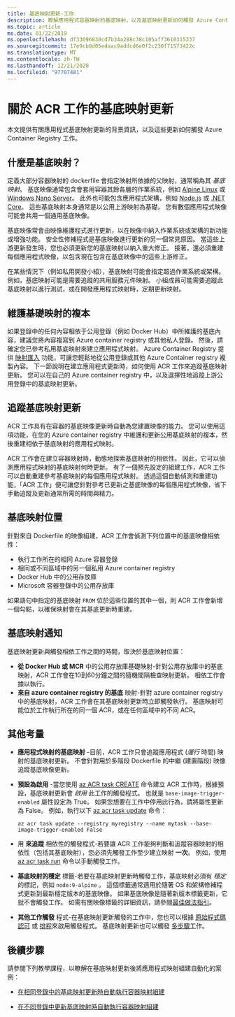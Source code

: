 ```yaml
---
title: 基底映射更新-工作
description: 瞭解應用程式容器映射的基底映射，以及基底映射更新如何觸發 Azure Container Registry 工作。
ms.topic: article
ms.date: 01/22/2019
ms.openlocfilehash: df33096830cd7b34a288c38c105aff3610315337
ms.sourcegitcommit: 17e9cb8d05edaac9addcd6e0f2c230f71573422c
ms.translationtype: MT
ms.contentlocale: zh-TW
ms.lasthandoff: 12/21/2020
ms.locfileid: "97707481"
---
```

# <a name="about-base-image-updates-for-acr-tasks"></a>關於 ACR 工作的基底映射更新

本文提供有關應用程式基底映射更新的背景資訊，以及這些更新如何觸發 Azure Container Registry 工作。

## <a name="what-are-base-images"></a>什麼是基底映射？

定義大部分容器映射的 dockerfile 會指定映射所依據的父映射，通常稱為其 *基底映射*。 基底映像通常包含會套用容器其餘各層的作業系統，例如 [Alpine Linux][base-alpine] 或 [Windows Nano Server][base-windows]。 此外也可能包含應用程式架構，例如 [Node.js][base-node] 或 [.NET Core][base-dotnet]。 這些基底映射本身通常是以公用上游映射為基礎。 您有數個應用程式映像可能會共用一個通用基底映像。

基底映像常會由映像維護程式進行更新，以在映像中納入作業系統或架構的新功能或增強功能。 安全性修補程式是基底映像進行更新的另一個常見原因。 當這些上游更新發生時，您也必須更新您的基底映射以納入重大修正。 接著，還必須重建每個應用程式映像，以包含現在包含在基底映像中的這些上游修正。

在某些情況下（例如私用開發小組），基底映射可能會指定超過作業系統或架構。 例如，基底映射可能是需要追蹤的共用服務元件映射。 小組成員可能需要追蹤此基底映射以進行測試，或在開發應用程式映射時，定期更新映射。

## <a name="maintain-copies-of-base-images"></a>維護基礎映射的複本

如果登錄中的任何內容相依于公用登錄（例如 Docker Hub）中所維護的基底內容，建議您將內容複寫到 Azure container registry 或其他私人登錄。 然後，請確定您已參考私用基底映射來建立應用程式映射。 Azure Container Registry 提供 [映射匯入](container-registry-import-images.md) 功能，可讓您輕鬆地從公用登錄或其他 Azure Container registry 複製內容。 下一節說明在建立應用程式更新時，如何使用 ACR 工作來追蹤基底映射更新。 您可以在自己的 Azure container registry 中，以及選擇性地追蹤上游公用登錄中的基底映射更新。

## <a name="track-base-image-updates"></a>追蹤基底映射更新

ACR 工作具有在容器的基底映像更新時自動為您建置映像的能力。 您可以使用這項功能，在您的 Azure container registry 中維護和更新公用基底映射的複本，然後重建相依于基底映射的應用程式映射。

ACR 工作會在建立容器映射時，動態地探索基底映射的相依性。 因此，它可以偵測應用程式映射的基底映射何時更新。 有了一個預先設定的組建工作，ACR 工作可以自動重建參考基底映射的每個應用程式映射。 透過這個自動偵測和重建功能，「ACR 工作」便可讓您針對參考已更新之基底映像的每個應用程式映像，省下手動追蹤及更新通常所需的時間與精力。

## <a name="base-image-locations"></a>基底映射位置

針對來自 Dockerfile 的映像組建，ACR 工作會偵測下列位置中的基底映像相依性：

* 執行工作所在的相同 Azure 容器登錄
* 相同或不同區域中的另一個私用 Azure container registry 
* Docker Hub 中的公用存放庫 
* Microsoft 容器登錄中的公用存放庫

如果語句中指定的基底映射 `FROM` 位於這些位置的其中一個，則 ACR 工作會新增一個勾點，以確保映射會在其基底更新時重建。

## <a name="base-image-notifications"></a>基底映射通知

基底映射更新與觸發相依工作之間的時間，取決於基底映射位置：

* **從 Docker Hub 或 MCR** 中的公用存放庫基礎映射-針對公用存放庫中的基底映射，ACR 工作會在10到60分鐘之間的隨機間隔檢查映射更新。 相依工作會據以執行。
* **來自 azure container registry 的基底** 映射-針對 azure container registry 中的基底映射，ACR 工作會在其基底映射更新時立即觸發執行。 基底映射可能位於工作執行所在的同一個 ACR，或在任何區域中的不同 ACR。

## <a name="additional-considerations"></a>其他考量

* **應用程式映射的基底映射** -目前，ACR 工作只會追蹤應用程式 (*運行* 時間) 映射的基底映射更新。 不會針對用於多階段 Dockerfile 的中繼 (建置階段) 映像追蹤基底映像更新。  

* **預設為啟用** -當您使用 [az ACR task CREATE][az-acr-task-create] 命令建立 ACR 工作時，根據預設，基底映射更新會 *啟用* 此工作的觸發程式。 也就是 `base-image-trigger-enabled` 屬性設定為 True。 如果您想要在工作中停用此行為，請將屬性更新為 False。 例如，執行以下 [az acr task update][az-acr-task-update] 命令：

  ```azurecli
  az acr task update --registry myregistry --name mytask --base-image-trigger-enabled False
  ```

* 用 **來追蹤** 相依性的觸發程式-若要讓 ACR 工作能夠判斷和追蹤容器映射的相依性（包括其基底映射），您必須先觸發工作至少建立映射 **一次**。 例如，使用 [az acr task run][az-acr-task-run] 命令以手動觸發工作。

* **基底映射的穩定** 標籤-若要在基底映射更新時觸發工作，基底映射必須有 *穩定* 的標記，例如 `node:9-alpine` 。 這個標籤通常適用於隨著 OS 和架構修補程式更新到最新穩定版本的基底映像。 如果基底映像是隨著新版本標籤更新，它就不會觸發工作。 如需有關映像標籤的詳細資訊，請參閱[最佳做法指引](container-registry-image-tag-version.md)。 

* **其他工作觸發** 程式-在基底映射更新觸發的工作中，您也可以根據 [原始程式碼認可](container-registry-tutorial-build-task.md) 或 [排程](container-registry-tasks-scheduled.md)來啟用觸發程式。 基底映射更新也可以觸發 [多步驟](container-registry-tasks-multi-step.md)工作。

## <a name="next-steps"></a>後續步驟

請參閱下列教學課程，以瞭解在基底映射更新後將應用程式映射組建自動化的案例：

* [在相同登錄中的基底映射更新時自動執行容器映射組建](container-registry-tutorial-base-image-update.md)

* [在不同登錄中更新基底映射時自動執行容器映射組建](container-registry-tutorial-base-image-update.md)


<!-- LINKS - External -->
[base-alpine]: https://hub.docker.com/_/alpine/
[base-dotnet]: https://hub.docker.com/r/microsoft/dotnet/
[base-node]: https://hub.docker.com/_/node/
[base-windows]: https://hub.docker.com/r/microsoft/nanoserver/
[sample-archive]: https://github.com/Azure-Samples/acr-build-helloworld-node/archive/master.zip
[terms-of-use]: https://azure.microsoft.com/support/legal/preview-supplemental-terms/

<!-- LINKS - Internal -->
[azure-cli]: /cli/azure/install-azure-cli
[az-acr-build]: /cli/azure/acr#az-acr-build
[az-acr-pack-build]: /cli/azure/acr/pack#az-acr-pack-build
[az-acr-task]: /cli/azure/acr/task
[az-acr-task-create]: /cli/azure/acr/task#az-acr-task-create
[az-acr-task-run]: /cli/azure/acr/task#az-acr-task-run
[az-acr-task-update]: /cli/azure/acr/task#az-acr-task-update
[az-login]: /cli/azure/reference-index#az-login
[az-login-service-principal]: /cli/azure/authenticate-azure-cli

<!-- IMAGES -->
[quick-build-01-fork]: ./media/container-registry-tutorial-quick-build/quick-build-01-fork.png
[quick-build-02-browser]: ./media/container-registry-tutorial-quick-build/quick-build-02-browser.png
